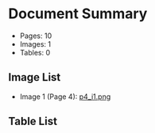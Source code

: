 # Document Summary

- Pages: 10
- Images: 1
- Tables: 0

## Image List

- Image 1 (Page 4): [p4_i1.png](pdf_images/p4_i1.png)

## Table List

